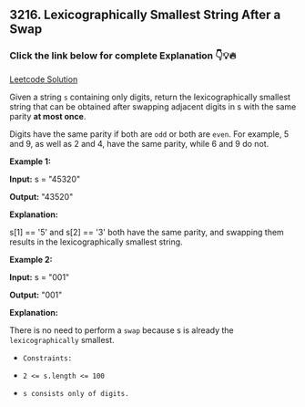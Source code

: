 ## 3216. Lexicographically Smallest String After a Swap

### Click the link below for complete Explanation 👇💡🔥

[Leetcode Solution]()

Given a string ``s`` containing only digits, return the 
lexicographically smallest string
 that can be obtained after swapping adjacent digits in s with the same parity __at most once__.

Digits have the same parity if both are ``odd`` or both are ``even``. For example, 5 and 9, as well as 2 and 4, have the same parity, while 6 and 9 do not.

 

**Example 1:**

**Input:** s = "45320"

**Output:** "43520"

**Explanation:**

s[1] == '5' and s[2] == '3' both have the same parity, and swapping them results in the lexicographically smallest string.

**Example 2:**

**Input:** s = "001"

**Output:** "001"

**Explanation:**

There is no need to perform a ``swap`` because s is already the ``lexicographically`` smallest.

 

- ``Constraints:``

- ``2 <= s.length <= 100``

- ``s consists only of digits.``